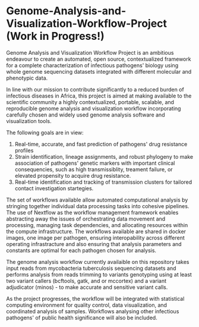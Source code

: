 # Genome-Analysis-and-Visualization-Workflow-Project (Work in Progress!)
Genome Analysis and Visualization Workflow Project is an ambitious endeavour to create an automated, open source, contextualized framework for a complete characterization of infectious pathogens' biology using whole genome sequencing datasets integrated with different molecular and phenotypic data.

In line with our mission to contribute significantly to a reduced burden of infectious diseases in Africa, this project is aimed at making available to the scientific community a highly contextualized, portable, scalable, and reproducible genome analysis and visualization workflow incorporating carefully chosen and widely used genome analysis software and visualization tools.

The following goals are in view:
1. Real-time, accurate, and fast prediction of pathogens' drug resistance profiles
2. Strain identification, lineage assignments, and robust phylogeny to make association of pathogens'
genetic markers with important clinical consequencies, such as high transmissiblity, treament failure, or elevated propensity to acquire drug resistance.
3. Real-time identification and tracking of transmission clusters for tailored contact investigation startegies.

The set of workflows available allow automated computational analysis by stringing together individual data processing tasks into cohesive pipelines. The use of Nextflow as the workflow management framework enables abstracting away the issues of orchestrating data movement and processing, managing task dependencies, and allocating resources within the compute infrastructure. The workflows available are shared in docker images, one image per pathogen, ensuring interopability across different operating infrastracture and also ensuring that analysis parameters and constants are optimal for each pathogen chosen for analysis.

The genome analysis workflow currently availaible on this repository takes input reads from mycobacteria tuberculosis sequencing datasets and performs analysis from reads trimming to variants genotyping using at least two variant callers (bcftools, gatk, and or mccortex) and a variant adjudicator (minos) - to make accurate and sensitive variant calls. 

As the project progresses, the workflow will be integrated with statistical computing environment for quality control, data visualization, and coordinated analysis of samples. Workflows analysing other infectious pathogens' of public health significance will also be included. 

